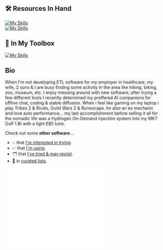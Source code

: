 ## 🛠️ Resources In Hand

[![My Skills](https://skillicons.dev/icons?i=go,postgres,bash,html,css,js,wasm)](https://skillicons.dev)<br>
[![My Skills](https://skillicons.dev/icons?i=bootstrap,git,cloudflare,docker,gcp,vscode)](https://skillicons.dev)

## 🧰 In My Toolbox

[![My Skills](https://skillicons.dev/icons?i=python,sass,jquery,django,php,mysql,wordpress)](https://skillicons.dev)

## Bio

When I'm not developing ETL software for my employer in healthcare; my wife, 2 sons & I are busy finding some activity In the area like hiking, biking, zoo, museum, etc. I enjoy messing around with new software; after trying a few different tools I recently determined my preffered AI companions for offline chat, coding & stable diffusion. When i feel like gaming on my laptop i play Tribes 2 & Rivals, Guild Wars 2 & Runescape. Im also an ex mechanic and love auto performance... my last accomplishment before selling it all for the nomadic life was a Hydrogen On-Demand injection system into my MK7 Golf 1.8t with a light E85 tune.

Check out some **other software**...
- 💡 that [I'm interested in trying](https://github.com/stars/JonVojtush/lists/interests).
- ✅ that [I'm using](https://github.com/stars/JonVojtush/lists/using).
- 🗂️ that [I've tried & may revisit](https://github.com/stars/JonVojtush/lists/archives).
- 🧾 in [curated lists](https://github.com/stars/JonVojtush/lists/curated-lists).

<picture>
  <img src="/github-metrics.svg" alt="Metrics" width="66.66%">
</picture>

<!-- Documentation: https://github.com/lowlighter/metrics/blob/master/README.md#-documentation -->
<!-- Core Plugin Docs: https://github.com/lowlighter/metrics/blob/master/source/plugins/core/README.md -->
<!-- Playground: https://metrics.lecoq.io -->
